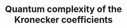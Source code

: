 ---
title: "Quantum complexity of the Kronecker coefficients"
collection: pre-prints
permalink: /pre-prints2023-01 01-Quantum-complexity-of-the-Kronecker-coefficients
authors: ' Sergey Bravyi,  Anirban Chowdhury,  David Gosset,  Vojtech Havlicek,  Guanyu Zhu, '
year: 2023
venue: 'arXiv'
volpages: ''
citation: ' Sergey Bravyi,  Anirban Chowdhury,  David Gosset,  Vojtech Havlicek,  Guanyu Zhu,  arXiv,  (2023).'
---